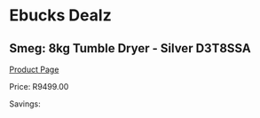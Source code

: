 
# Ebucks Dealz
## Smeg: 8kg Tumble Dryer - Silver D3T8SSA
[Product Page](https://www.ebucks.com/web/shop/productSelected.do?prodId=1183620027&catId=1196429345)

Price: R9499.00

Savings: 


	